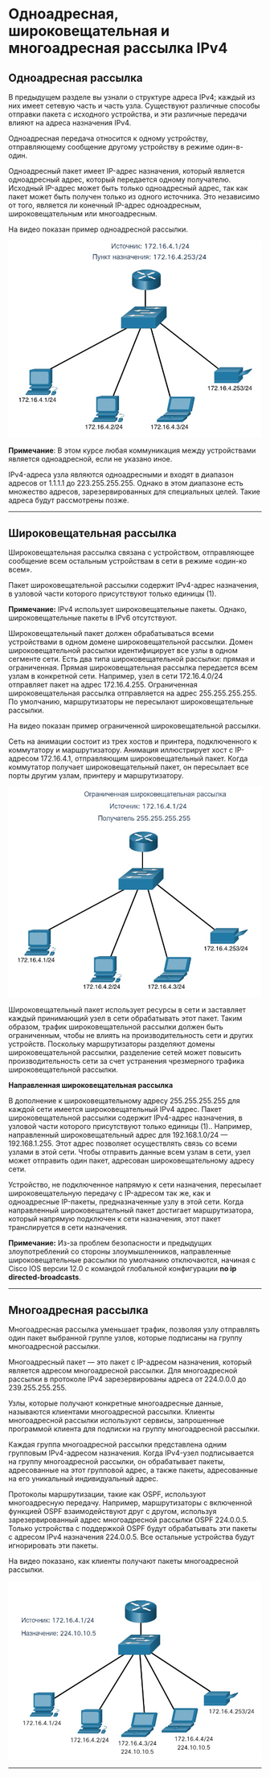 # Одноадресная, широковещательная и многоадресная рассылка IPv4

<!-- 11.2.1 -->
## Одноадресная рассылка

В предыдущем разделе вы узнали о структуре адреса IPv4; каждый из них имеет сетевую часть и часть узла. Существуют различные способы отправки пакета с исходного устройства, и эти различные передачи влияют на адреса назначения IPv4.

Одноадресная передача относится к одному устройству, отправляющему сообщение другому устройству в режиме один-в-один.

Одноадресный пакет имеет IP-адрес назначения, который является одноадресный адрес, который передается одному получателю. Исходный IP-адрес может быть только одноадресный адрес, так как пакет может быть получен только из одного источника. Это независимо от того, является ли конечный IP-адрес одноадресным, широковещательным или многоадресным.

На видео показан пример одноадресной рассылки.

![](./assets/11.2.1.gif)

**Примечание**: В этом курсе любая коммуникация между устройствами является одноадресной, если не указано иное.

IPv4-адреса узла являются одноадресными и входят в диапазон адресов от 1.1.1.1 до 223.255.255.255. Однако в этом диапазоне есть множество адресов, зарезервированных для специальных целей. Такие адреса будут рассмотрены позже.
***

<!-- 11.2.2 -->
## Широковещательная рассылка

Широковещательная рассылка связана с устройством, отправляющее сообщение всем остальным устройствам в сети в режиме «один-ко всем».

Пакет широковещательной рассылки содержит IPv4-адрес назначения, в узловой части которого присутствуют только единицы (1).

**Примечание:** IPv4 использует широковещательные пакеты. Однако, широковещательные пакеты в IPv6 отсутствуют.

Широковещательный пакет должен обрабатываться всеми устройствами в одном домене широковещательной рассылки. Домен широковещательной рассылки идентифицирует все узлы в одном сегменте сети. Есть два типа широковещательной рассылки: прямая и ограниченная. Прямая широковещательная рассылка передается всем узлам в конкретной сети. Например, узел в сети 172.16.4.0/24 отправляет пакет на адрес 172.16.4.255. Ограниченная широковещательная рассылка отправляется на адрес 255.255.255.255. По умолчанию, маршрутизаторы не пересылают широковещательные рассылки.

На видео показан пример ограниченной широковещательной рассылки.

Сеть на анимации состоит из трех хостов и принтера, подключенного к коммутатору и маршрутизатору. Анимация иллюстрирует хост с IP-адресом 172.16.4.1, отправляющим широковещательный пакет. Когда коммутатор получает широковещательный пакет, он пересылает все порты другим узлам, принтеру и маршрутизатору.

![](./assets/11.2.2.gif)

Широковещательный пакет использует ресурсы в сети и заставляет каждый принимающий узел в сети обрабатывать этот пакет. Таким образом, трафик широковещательной рассылки должен быть ограниченным, чтобы не влиять на производительность сети и других устройств. Поскольку маршрутизаторы разделяют домены широковещательной рассылки, разделение сетей может повысить производительность сети за счет устранения чрезмерного трафика широковещательной рассылки.

**Направленная широковещательная рассылка**

В дополнение к широковещательному адресу 255.255.255.255 для каждой сети имеется широковещательный IPv4 адрес. Пакет широковещательной рассылки содержит IPv4-адрес назначения, в узловой части которого присутствуют только единицы (1).. Например, направленный широковещательный адрес для 192.168.1.0/24 — 192.168.1.255. Этот адрес позволяет осуществлять связь со всеми узлами в этой сети. Чтобы отправить данные всем узлам в сети, узел может отправить один пакет, адресован широковещательному адресу сети.

Устройство, не подключенное напрямую к сети назначения, пересылает широковещательную передачу с IP-адресом так же, как и одноадресные IP-пакеты, предназначенные узлу в этой сети. Когда направленный широковещательный пакет достигает маршрутизатора, который напрямую подключен к сети назначения, этот пакет транслируется в сети назначения.

**Примечание:** Из-за проблем безопасности и предыдущих злоупотреблений со стороны злоумышленников, направленные широковещательные рассылки по умолчанию отключаются, начиная с Cisco IOS версии 12.0 с командой глобальной конфигурации **no ip directed-broadcasts**.
***

<!-- 11.2.3 -->
## Многоадресная рассылка

Многоадресная рассылка уменьшает трафик, позволяя узлу отправлять один пакет выбранной группе узлов, которые подписаны на группу многоадресной рассылки.

Многоадресный пакет — это пакет с IP-адресом назначения, который является адресом многоадресной рассылки. Для многоадресной рассылки в протоколе IPv4 зарезервированы адреса от 224.0.0.0 до 239.255.255.255.

Узлы, которые получают конкретные многоадресные данные, называются клиентами многоадресной рассылки. Клиенты многоадресной рассылки используют сервисы, запрошенные программой клиента для подписки на группу многоадресной рассылки.

Каждая группа многоадресной рассылки представлена одним групповым IPv4-адресом назначения. Когда IPv4-узел подписывается на группу многоадресной рассылки, он обрабатывает пакеты, адресованные на этот групповой адрес, а также пакеты, адресованные на его уникальный индивидуальный адрес.

Протоколы маршрутизации, такие как OSPF, используют многоадресную передачу. Например, маршрутизаторы с включенной функцией OSPF взаимодействуют друг с другом, используя зарезервированный адрес многоадресной рассылки OSPF 224.0.0.5. Только устройства с поддержкой OSPF будут обрабатывать эти пакеты с адресом IPv4 назначения 224.0.0.5. Все остальные устройства будут игнорировать эти пакеты.

На видео показано, как клиенты получают пакеты многоадресной рассылки.

![](./assets/11.2.3.gif)
***
<!-- 11.2.4 excersice -->
